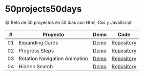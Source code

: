 # 50projects50days

😃 Reto de 50 proyectos en 50 dias con Html, Css y JavaScript

| #  | Proyecto                      | Demo                                                                               | Code                                                                                                     |
|--- | ----------------------------- | ---------------------------------------------------------------------------------- | -------------------------------------------------------------------------------------------------------- |
| 01 | Expanding Cards               | [Demo](https://cesarpgasuz.xyz/50projects50days/01-Expanding-Cards/)               | [Repository](https://github.com/cesarpgasuz/50projects50days/tree/main/01-Expanding-Cards)               |
| 02 | Progress Steps                | [Demo](https://cesarpgasuz.xyz/50projects50days/02-Progress-Steps/)                | [Repository](https://github.com/cesarpgasuz/50projects50days/tree/main/02-Progress-Steps)                |
| 03 | Rotation Navigation Animation | [Demo](https://cesarpgasuz.xyz/50projects50days/03-Rotating-Navigation-Animation/) | [Repository](https://github.com/cesarpgasuz/50projects50days/tree/main/03-Rotating-Navigation-Animation) |
| 04 | Hidden Search                 | [Demo](https://cesarpgasuz.xyz/50projects50days/04-Hidden-Search/)                 | [Repository](https://github.com/cesarpgasuz/50projects50days/tree/main/04-Hidden-Search)                 |